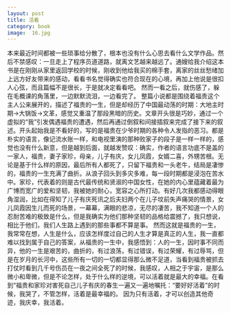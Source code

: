 ```yaml
---
layout: post
title: 活着
category: book
image:  16.jpg
---
```


本来最近时间都被一些琐事给分散了，根本也没有什么心思去看什么文学作品。然后不禁感叹：一旦走上了程序员道道路，就离文艺越来越远了。通嫂给我介绍这本书是在刚刚从家里返回学校的时候，刚收到他给我买的棉手套，离家的丝丝愁绪加上远方好友带来的感动，看看书名觉得确实也符合现在的心境，再加上他说是很扣人心弦，而且篇幅不是很长，于是就决定看看吧。
      然而一看之后，就伤感了，躲在毛概课的角落里，一边默默流泪，一边看完了。
整篇小说都是围绕着福贵这个主人公来展开的，描述了福贵的一生，但是却经历了中国最动荡的时期：大地主时期->大锅饭->文革，感觉又重温了那段黑暗的历史。文章开头很是巧妙，通过一个虚拟的“我”引发偶遇福贵的遭遇，然后再通过倒叙和间接插叙来完成了接下来的叙述。开头起始我是不看好的，写的是福贵在少爷时期的各种令人发指的恶习。都是朴实的语言，像记流水账一样，和电视里演的那种败家子的段子是一样一样的，感觉也没有什么新意，但是越到后面，就越发赞叹：确实，作者的语言功底不是盖的
一家人，福贵，妻子家珍，母亲，儿子有庆，女儿凤霞，女婿二喜，外甥苦根。无论是基于什么样的原因，最后所有人都死了，只留下福贵和一头老牛，结局是凄惨的，福贵的一生充满了曲折。从浪子回头到多灾多难，每一段时期都是浸泡在苦水中。家珍，代表着的则是古代最传统和贤淑的中国女性，在她的内心里蕴藏着最为广博而宽广的爱和坚韧，我被她的耐心，宽容之心所打动。有好几次我都感动得眼角湿润，比如在得知了儿子有庆死讯之后夫妇两个在儿子坟前失声痛哭的情景，女儿凤霞因生儿而死的场景，一幕幕，满眼的悲凉，无尽的凄苦，我不知道一个人的忍耐苦难的极致是什么，但是我确实为他们那种坚韧的品格给震撼了，我只想说，相比于他们，我们人生路上遇到的那些事都不算是事。
然而这就是福贵的一生，我常常在想，人生是什么，应该怎样度过自己的人生才算是真正的人生，我一直都难以找到属于自己的答案，从福贵的一生中，我感悟到：人的一生，因时事不同而异，他的一生是艰苦的，曲折的，有过浪荡，有过错误，有过荣耀，有过辱骂，但是在岁月的长河中，这些所有一切的一切都显得那么微不足道，当看到福贵被抓去打仗时看到几千号伤员在一夜之间全死了的时候，我感叹，人相之于宇宙，是那么微小和卑微，但是不论怎样，处于什么样的逆境，可以活着就是最大的幸福。在看到“福贵和家珍对害死自己儿子有庆的春生一遍又一遍地嘱托：“要好好活着”的时候，我哭了，不管怎样，活着是最幸福的。
    因为只有活着，才可以创造其他奇迹，我庆幸，我活着。
 